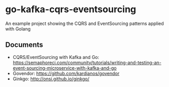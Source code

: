 # go-kafka-cqrs-eventsourcing

An example project showing the CQRS and EventSourcing patterns applied with Golang

## Documents

- CQRS/EventSourcing with Kafka and Go: <https://semaphoreci.com/community/tutorials/writing-and-testing-an-event-sourcing-microservice-with-kafka-and-go>
- Govendor: <https://github.com/kardianos/govendor>
- Ginkgo: <http://onsi.github.io/ginkgo/>

